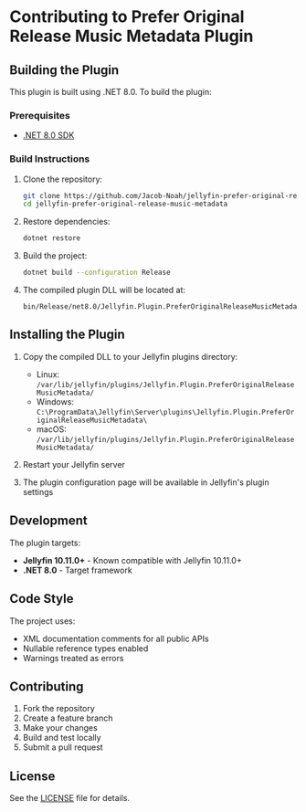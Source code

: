 # Contributing to Prefer Original Release Music Metadata Plugin

## Building the Plugin

This plugin is built using .NET 8.0. To build the plugin:

### Prerequisites
- [.NET 8.0 SDK](https://dotnet.microsoft.com/download/dotnet/8.0)

### Build Instructions

1. Clone the repository:
   ```bash
   git clone https://github.com/Jacob-Noah/jellyfin-prefer-original-release-music-metadata.git
   cd jellyfin-prefer-original-release-music-metadata
   ```

2. Restore dependencies:
   ```bash
   dotnet restore
   ```

3. Build the project:
   ```bash
   dotnet build --configuration Release
   ```

4. The compiled plugin DLL will be located at:
   ```
   bin/Release/net8.0/Jellyfin.Plugin.PreferOriginalReleaseMusicMetadata.dll
   ```

## Installing the Plugin

1. Copy the compiled DLL to your Jellyfin plugins directory:
   - Linux: `/var/lib/jellyfin/plugins/Jellyfin.Plugin.PreferOriginalReleaseMusicMetadata/`
   - Windows: `C:\ProgramData\Jellyfin\Server\plugins\Jellyfin.Plugin.PreferOriginalReleaseMusicMetadata\`
   - macOS: `/var/lib/jellyfin/plugins/Jellyfin.Plugin.PreferOriginalReleaseMusicMetadata/`

2. Restart your Jellyfin server

3. The plugin configuration page will be available in Jellyfin's plugin settings

## Development

The plugin targets:
- **Jellyfin 10.11.0+** - Known compatible with Jellyfin 10.11.0+
- **.NET 8.0** - Target framework

## Code Style

The project uses:
- XML documentation comments for all public APIs
- Nullable reference types enabled
- Warnings treated as errors

## Contributing

1. Fork the repository
2. Create a feature branch
3. Make your changes
4. Build and test locally
5. Submit a pull request

## License

See the [LICENSE](LICENSE) file for details.
